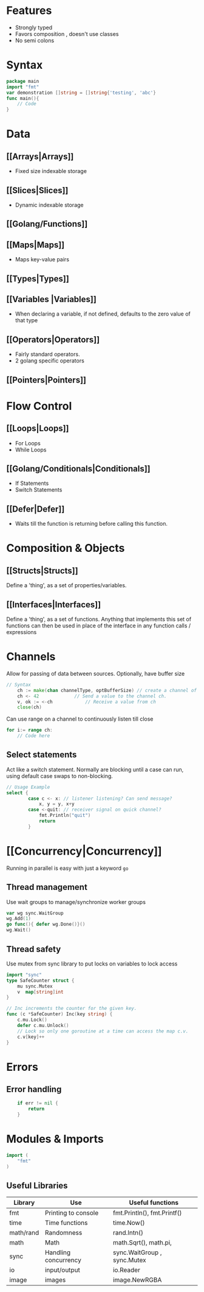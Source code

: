 # Features
- Strongly typed
- Favors composition , doesn't use classes
- No semi colons

# Syntax
```go
package main
import "fmt"
var demonstration []string = []string{'testing', 'abc'}
func main(){
	// Code
}
```
# Data
## [[Arrays|Arrays]]
- Fixed size indexable storage
## [[Slices|Slices]]
- Dynamic indexable storage
## [[Golang/Functions]]
## [[Maps|Maps]]
- Maps key-value pairs
## [[Types|Types]]
## [[Variables |Variables]]
- When declaring a variable, if not defined, defaults to the zero value of that type
## [[Operators|Operators]]
- Fairly standard operators.
- 2 golang specific operators
## [[Pointers|Pointers]]



# Flow Control
## [[Loops|Loops]]
- For Loops
- While Loops
## [[Golang/Conditionals|Conditionals]]
- If Statements 
- Switch Statements
## [[Defer|Defer]]
- Waits till the function is returning before calling this function.






# Composition & Objects
## [[Structs|Structs]]
Define a 'thing', as a set of properties/variables.
## [[Interfaces|Interfaces]]
Define a 'thing', as a set of functions. 
Anything that implements this set of functions can then be used in place of the interface in any function calls / expressions



# Channels
Allow for passing of data between sources.
Optionally, have buffer size 
```go
// Syntax
	ch := make(chan channelType, optBufferSize) // create a channel of type channelType
	ch <- 42             // Send a value to the channel ch.
	v, ok := <-ch            // Receive a value from ch
	close(ch)
```

Can use range on a channel to continuously listen till close
```go
for i:= range ch:
	// Code here
```

## Select statements 
Act like a switch statement.
Normally are blocking until a case  can run, using default case swaps to non-blocking.
```go
// Usage Example
select {
		case c <- x: // listener listening? Can send message?
			x, y = y, x+y
		case <-quit: // receiver signal on quick channel?
			fmt.Println("quit")
			return
		}
```

#  [[Concurrency|Concurrency]]
Running in parallel is easy with just a keyword ```go```
## Thread management
Use wait groups to manage/synchronize worker groups
```go
var wg sync.WaitGroup
wg.Add(1)
go func(){ defer wg.Done()}()
wg.Wait()
```

## Thread safety
Use mutex from sync library to put locks on variables to lock access
```go
import "sync"
type SafeCounter struct {
	mu sync.Mutex
	v  map[string]int
}

// Inc increments the counter for the given key.
func (c *SafeCounter) Inc(key string) {
	c.mu.Lock()
	defer c.mu.Unlock()
	// Lock so only one goroutine at a time can access the map c.v.
	c.v[key]++
}
```

# Errors
## Error handling
```go
	if err != nil {
	    return
	}
```



# Modules & Imports
```go
import (
	"fmt"
)
```

## Useful Libraries
| Library   | Use                  | Useful functions            |
| --------- | -------------------- | --------------------------- |
| fmt       | Printing to console  | fmt.Println(), fmt.Printf() |
| time      | Time functions       | time.Now()                  |
| math/rand | Randomness           | rand.Intn()                 |
| math      | Math                 | math.Sqrt(), math.pi,       |
| sync      | Handling concurrency | sync.WaitGroup , sync.Mutex |
| io        | input/output         | io.Reader                   |
| image     | images               | image.NewRGBA               |
